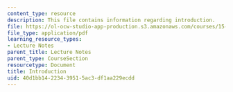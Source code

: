 ```yaml
---
content_type: resource
description: This file contains information regarding introduction.
file: https://ol-ocw-studio-app-production.s3.amazonaws.com/courses/15-053-optimization-methods-in-management-science-spring-2013/40d1bb14223439515ac3df1aa229ecdd_MIT15_053S13_lec1.pdf
file_type: application/pdf
learning_resource_types:
- Lecture Notes
parent_title: Lecture Notes
parent_type: CourseSection
resourcetype: Document
title: Introduction
uid: 40d1bb14-2234-3951-5ac3-df1aa229ecdd
---
```

